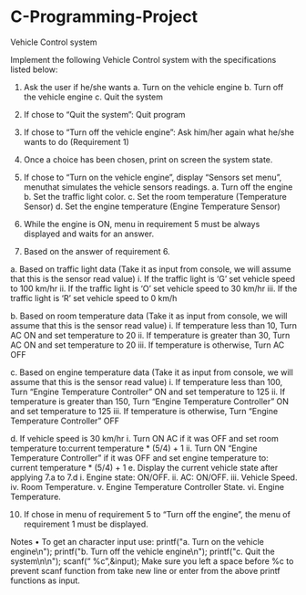 # C-Programming-Project
Vehicle Control system

Implement the following Vehicle Control system with the specifications listed below:
1. Ask the user if he/she wants
a. Turn on the vehicle engine
b. Turn off the vehicle engine
c. Quit the system

3. If chose to “Quit the system”: Quit program
   
5. If chose to “Turn off the vehicle engine”: Ask him/her again what he/she wants to
do (Requirement 1)

6. Once a choice has been chosen, print on screen the system state.

7. If chose to “Turn on the vehicle engine”, display “Sensors set menu”, menuthat
simulates the vehicle sensors readings.
a. Turn off the engine
b. Set the traffic light color.
c. Set the room temperature (Temperature Sensor)
d. Set the engine temperature (Engine Temperature Sensor)

8. While the engine is ON, menu in requirement 5 must be always displayed and
waits for an answer.


9. Based on the answer of requirement 6.

a. Based on traffic light data (Take it as input from console, we will assume that
this is the sensor read value)
i. If the traffic light is ‘G’ set vehicle speed to 100 km/hr
ii. If the traffic light is ‘O’ set vehicle speed to 30 km/hr
iii. If the traffic light is ‘R’ set vehicle speed to 0 km/h

b. Based on room temperature data (Take it as input from console, we will assume
that this is the sensor read value)
i. If temperature less than 10, Turn AC ON and set
temperature to 20
ii. If temperature is greater than 30, Turn AC ON and set
temperature to 20
iii. If temperature is otherwise, Turn AC OFF

c. Based on engine temperature data (Take it as input from console, we will
assume that this is the sensor read value)
i. If temperature less than 100, Turn “Engine Temperature
Controller” ON and set temperature to 125
ii. If temperature is greater than 150, Turn “Engine Temperature
Controller” ON and set temperature to 125
iii. If temperature is otherwise, Turn “Engine Temperature
Controller” OFF

d. If vehicle speed is 30 km/hr
i. Turn ON AC if it was OFF and set room temperature to:current
temperature * (5/4) + 1
ii. Turn ON “Engine Temperature Controller” if it was OFF and set engine
temperature to: current temperature * (5/4) + 1
e. Display the current vehicle state after applying 7.a to 7.d
i. Engine state: ON/OFF.
ii. AC: ON/OFF.
iii. Vehicle Speed.
iv. Room Temperature.
v. Engine Temperature Controller State.
vi. Engine Temperature.

10. If chose in menu of requirement 5 to “Turn off the engine”, the menu of
requirement 1 must be displayed.


Notes
• To get an character input use:
printf("a. Turn on the vehicle engine\n");
printf("b. Turn off the vehicle engine\n");
printf("c. Quit the system\n\n");
scanf(“ %c”,&input);
Make sure you left a space before %c to prevent scanf function from take new line or
enter from the above printf functions as input.
